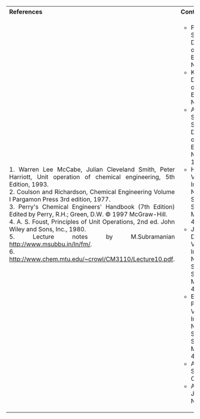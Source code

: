 <table style="text-align: justify;">
  <tr style="background-color: transparent;">
    <th style="width:65%;">References</th>
    <th style="width:35%;">Contributors list</th>
  </tr>
  <tr style="background-color:transparent;">
    <td style="width:65%;">1. Warren Lee McCabe, Julian Cleveland Smith, Peter Harriott, Unit operation of chemical engineering, 5th Edition, 1993.<br>
2. Coulson and Richardson, Chemical Engineering Volume I Pargamon Press 3rd edition, 1977.<br>
3. Perry's Chemical Engineers' Handbook (7th Edition) Edited by Perry, R.H.; Green, D.W. © 1997 McGraw-Hill.<br>
4. A. S. Foust, Principles of Unit Operations, 2nd ed. John Wiley and Sons, Inc., 1980.<br>
5. Lecture notes by M.Subramanian <a href="http://www.msubbu.in/ln/fm/">http://www.msubbu.in/ln/fm/</a>.<br>
6. <a href=">http://www.chem.mtu.edu/~crowl/CM3110/Lecture10.pdf">http://www.chem.mtu.edu/~crowl/CM3110/Lecture10.pdf</a>.</td>
    <td style="width:35%;">
    <ul style="list-style-type:circle;">
    <li> Prof. Vidya Shetty K, Department of Chemical Engineering, NITK</li>
  <li>Karthik | Department of Chemical Engineering, NITK</li>
  <li>Amogha V Somayaji | Student, Department of Chemical Engineering, NITK | 181CH006</li>
  <li>Haneena | Virtual Lab Intern at NITK Surathkal-SCEM, Mangalore | 4SF18CS048</li>
  <li>Jaison DSouza B | Virtual Lab Intern at NITK Surathkal-SCEM, Mangalore | 4SF17CS062</li>
  <li>Erin Sheryl Pereira | Virtual Lab Intern at NITK Surathkal-SCEM, Mangalore | 4SF18CS044</li>
  <li>Anusha B Salian | JRF - CSD, NITK</li>
  <li>Akshaya | JRF - CSD, NITK</li>
    </ul></td>
  </tr>
</table>
